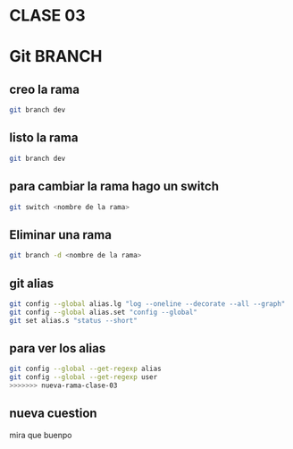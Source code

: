 # CLASE 03

# Git BRANCH
## creo la rama
```sh
git branch dev
```
## listo la rama
```sh
git branch dev
```

## para cambiar la rama hago un switch
```sh
git switch <nombre de la rama>
```

## Eliminar una rama 
```sh
git branch -d <nombre de la rama>
```
## git alias

```sh
git config --global alias.lg "log --oneline --decorate --all --graph"
git config --global alias.set "config --global"
git set alias.s "status --short"
```

## para ver los alias
```sh
git config --global --get-regexp alias
git config --global --get-regexp user
>>>>>>> nueva-rama-clase-03
```

## nueva cuestion
mira que buenpo